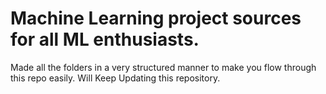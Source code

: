 # Machine Learning project sources for all ML enthusiasts.
Made all the folders in a very structured manner to make you flow through this repo easily.
Will Keep Updating this repository.
